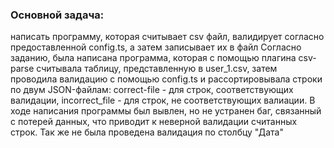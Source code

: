 <h3>Основной задача:</h3>
<span>написать программу, которая считывает csv файл, валидирует согласно предоставленной config.ts, а затем записывает их в файл</span>
<span>Согласно заданию, была написана программа, которая с помощью плагина csv-parse считывала таблицу, представленную в user_1.csv, затем проводила валидацию с помощью config.ts и рассортировывала строки по двум JSON-файлам: correct-file - для строк, соответствующих валидации, incorrect_file - для строк, не соответствующих валиации.</span>
<span>В ходе написания программы был вывлен, но не устранен баг, связанный с потерей данных, что приводит к неверной валидации считанных строк. Так же не была проведена валидация по столбцу "Дата"</span>
